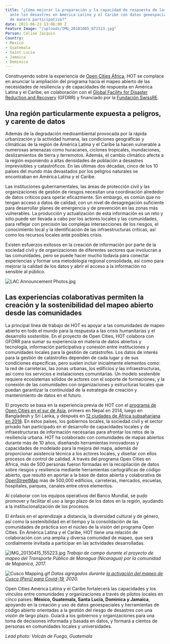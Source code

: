 ```yaml
---
title: "¿Cómo mejorar la preparación y la capacidad de respuesta de las comunidades
  ante los desastres en América Latina y el Caribe con datos geoespaciales creados
  de manera participativa?"
date: 2021-06-21 13:06:00 Z
Feature Image: "/uploads/IMG_20181005_072113.jpg"
Person: Céline Jacquin
Country:
- Mexico
- Guatemala
- Saint Lucia
- Jamaica
- Dominica
---
```


Construyendo sobre la experiencia de [Open Cities África](https://www.hotosm.org/projects/open-cities-africa-accra-city-project-ghana/), HOT se complace en anunciar la ampliación del programa hacia el mapeo abierto de las necesidades de resiliencia y de  capacidades de respuesta en América Latina y el Caribe, en colaboración con el [Global Facility for Disaster Reduction and Recovery](https://www.gfdrr.org/en) (GFDRR) y financiado por la [Fundación SwissRE](https://www.swissrefoundation.org/our-work/focus-area/natural-hazard-and-climate-risk-management/Open_mapping_for_resilient_societies_.html). 

## Una región particularmente expuesta a peligros, y carente de datos


Además de la degradación medioambiental provocada por la rápida urbanización y la actividad humana, las condiciones geográficas y climáticas de la región de América Latina y el Caribe la hacen vulnerable a numerosas amenazas como huracanes, ciclones tropicales, inundaciones, deslizamientos de tierra y terremotos. Además, el cambio climático afecta a la región exponiendo a altas densidades de población a desastres imprevisibles y catastróficos. En las últimas dos décadas, cinco de los 10 países del mundo más devastados por los peligros naturales se encontraban en América Latina y el Caribe.

Las instituciones gubernamentales, las áreas de protección civil y las organizaciones de gestión de riesgos necesitan una coordinación alrededor de datos críticos para operar eficazmente. Sin embargo, es común que no tengan acceso a datos de calidad, con un nivel de desagregación suficiente para desarrollar planes de emergencia y de prevención en las zonas más vulnerables. La producción y actualización de esta información es un reto y sólo puede ser llevada a cabo por los actores locales y las comunidades, para reflejar con precisión las complejas intersecciones de los riesgos, el conocimiento local y la identificación de las infraestructuras críticas, así como los recursos locales ante posibles crisis.

Existen esfuerzos exitosos en la creación de información por parte de la sociedad civil y de organizaciones de diferentes sectores que involucran a las comunidades, pero se puede hacer mucho todavía para conectar experiencias y formar una metodología regional consolidada, así como para mejorar la calidad de los datos y abrir el acceso a la información no sensible al público.

![LAC Announcement Photos.jpg](/uploads/LAC%20Announcement%20Photos.jpg)

## Las experiencias colaborativas permiten la creación y la sostenibilidad del mapeo abierto desde las comunidades

La principal línea de trabajo de HOT es apoyar a las comunidades de mapeo abierto en todo el mundo para la respuesta a las crisis humanitarias y el desarrollo sostenible. En el proyecto de Open Cities, HOT colabora con GFDRR para sumar su experiencia en materia de datos abiertos y tecnología, información participativa y conexión entre instituciones y comunidades locales para la gestión de catástrofes. Los datos de interés para la gestión de catástrofes dependen de cada lugar y de sus condiciones específicas, pero suelen incluir inicialmente elementos como: la red de carreteras, las zonas urbanas, los edificios y las infraestructuras, así como los servicios e instalaciones comunitarias. Un modelo sostenible requiere ecosistemas sólidos de actores con el soporte de formaciones, y la conexión de las comunidades con organizaciones y estructuras locales que puedan garantizar la continuidad de la estrategia de creación y mantenimiento de datos en el futuro.

El proyecto se basa en la experiencia previa de HOT con el [programa de Open Cities en el sur de Asia](http://worldbank.org/en/region/sar/publication/planning-open-cities-mapping-project), primero en Nepal en 2014, luego en Bangladesh y Sri Lanka, y después en [12 ciudades de África subsahariana en 2018](https://opencitiesproject.org/). En estos países, los gobiernos locales, la sociedad civil y el sector privado han participado en el desarrollo de capacidades locales y de infraestructuras de información necesarias para afrontar los retos de la resiliencia urbana. HOT ha colaborado con comunidades de mapas abiertos durante más de 10 años, diseñando herramientas innovadoras y capacidades de modelado para la mejora del mapa, además de  proporcionar asistencia técnica a los actores locales, y diseñar con ellos procesos de control de calidad. A través del programa Open Cities en África, más de 500 personas fueron formadas en la recopilación de datos sobre riesgos y resiliencia mediante herramientas cartográficas de código abierto, que resultó en aportar a la base de datos abierta y colaborativa de [OpenStreetMap](http://www.openstreetmap.org) más de 500,000 edificios, carreteras, mercados, escuelas, hospitales, parques, canales entre otros elementos.

Al colaborar con los equipos operativos del Banco Mundial, se pudo promover y facilitar el uso a largo plazo de los datos en la región, ayudando a la institucionalización de los procesos.

El énfasis en el aprendizaje a distancia, la diversidad cultural y de género, así como la sostenibilidad en el tiempo y la consolidación de las comunidades de práctica son el núcleo de la visión del programa Open Cities. En América Latina y el Caribe, HOT tiene una relación de colaboración con una amplia y diversa comunidad de mapeo, que será cordialmente invitada a participar en las actividades desarrolladas.

![IMG_20130415_155223.jpg](/uploads/IMG_20130415_155223.jpg)
*Trabajo de campo durante el proyecto de mapeo del Transporte Público de Managua (Nicaragua) por la comunidad de Mapanica, 2017.*

![Cusco Mapping.gif](/uploads/Cusco%20Mapping.gif)
*Datos agregados durante [la activación del mapeo de Cusco (Perú) para Covid-19](https://www.hotosm.org/updates/covid-19-pandemic-in-peru-mapping-health-implications/), 2020.*

Open Cities América Latina y el Caribe fortalecerá las capacidades y los vínculos entre comunidades y organizaciones a través de pilotos locales en cinco países: **México, Guatemala, Santa Lucía, Dominica y Jamaica**, apoyando en la creación y uso de datos geoespaciales y herramientas de código abierto orientadas a la gestión del riesgo de desastres con una visión de largo plazo. Guiará a los gobiernos y organizaciones para una toma de decisiones informada y basada en datos, y formará a cientos de personas en comunidades locales y universidades.

*Lead photo: Volcán de Fuego, Guatemala*